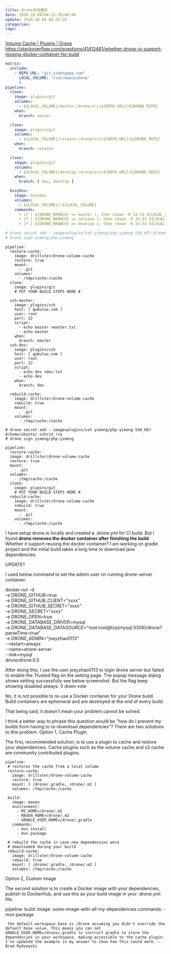 ```yaml
---
title: drone支持缓存
date: 2016-10-04T04:15:26+08:00
update: 2016-10-04 04:15:26
categories:
tags:
---
```

[Volume Cache | Plugins | Drone](http://plugins.drone.io/drillster/drone-volume-cache/)
https://stackoverflow.com/questions/41412481/whether-drone-io-support-reusing-docker-container-for-build

```yaml
matrix:
  include:
    - REPO_URL: "git.yimengapp.com"
      LOCAL_VOLUME: "/var/www/yimeng"
      #
pipeline:
  clone:
    image: plugins/git
    volumes:
      - ${LOCAL_VOLUME}/master:/drone/src/${REPO_URL}/${DRONE_REPO}
    when:
      branch: master

  clone:
    image: plugins/git
    volumes:
      - ${LOCAL_VOLUME}/release:/drone/src/${REPO_URL}/${DRONE_REPO}
    when:
      branch: release

  clone:
    image: plugins/git
    volumes:
      - ${LOCAL_VOLUME}/develop:/drone/src/${REPO_URL}/${DRONE_REPO}
    when:
      branch: [ dev, develop ]

  busybox:
    image: busybox
    volumes:
      - ${LOCAL_VOLUME}/:${LOCAL_VOLUME}
    commands:
      - if [ ${DRONE_BRANCH} == master ]; then chown -R 33:33 ${LOCAL_VOLUME}/master ; fi
      - if [ ${DRONE_BRANCH} == release ]; then chown -R 33:33 ${LOCAL_VOLUME}/release ; fi
      - if [ ${DRONE_BRANCH} == develop ]; then chown -R 33:33 ${LOCAL_VOLUME}/develop ; fi

# drone secret add --image=plugins/ssh yimeng/php-yimeng SSH_KEY @/home/ubuntu/.ssh/id_rsa
# drone sign yimeng/php-yimeng
```

```
pipeline:
  restore-cache:
    image: drillster/drone-volume-cache
    restore: true
    mount:
      - .git
    volumes:
      - /tmp/cache:/cache
  clone:
    image: plugins/git
    # PUT YOUR BUILD STEPS HERE #

  ssh-master:
    image: plugins/ssh
    host: [ qubuluo.com ]
    user: root
    port: 22
    script:
      - echo master >master.txt
      - echo master
    when:
      branch: master
  ssh-dev:
    image: plugins/ssh
    host: [ qubuluo.com ]
    user: root
    port: 22
    script:
      - echo dev >dev.txt
      - echo dev
    when:
      branch: dev

  rebuild-cache:
    image: drillster/drone-volume-cache
    rebuild: true
    mount:
      - .git
    volumes:
      - /tmp/cache:/cache

# drone secret add --image=plugins/ssh yimeng/php-yimeng SSH_KEY @/home/ubuntu/.ssh/id_rsa
# drone sign yimeng/php-yimeng
```


```
pipeline:
  restore-cache:
  image: drillster/drone-volume-cache
  restore: true
  mount:
    - .git
  volumes:
    - /tmp/cache:/cache
  clone:
    image: plugins/git
    # PUT YOUR BUILD STEPS HERE #
  rebuild-cache:
    image: drillster/drone-volume-cache
    rebuild: true
    mount:
      - .git
    volumes:
      - /tmp/cache:/cache
```
I have setup drone.io locally and created a .drone.yml for CI build. But I found **drone removes the docker container after finishing the build** Whether it support reusing the docker container? I am working on gradle project and the initial build takes a long time to download java dependencies.

UPDATE1

I used below command to set the admin user on running drone-server container.

docker run -d \
 -e DRONE_GITHUB=true \
 -e DRONE_GITHUB_CLIENT="xxxx" \
 -e DRONE_GITHUB_SECRET="xxxx" \
 -e DRONE_SECRET="xxxx" \
 -e DRONE_OPEN=true  \
 -e DRONE_DATABASE_DRIVER=mysql \
 -e DRONE_DATABASE_DATASOURCE="root:root@tcp(mysql:3306)/drone?parseTime=true" \
 -e DRONE_ADMIN="joeyzhao0113" \
 --restart=always \
 --name=drone-server \
 --link=mysql \
 drone/drone:0.5

After doing this, I use the user joeyzhao0113 to login drone server but failed to enable the Trusted flag on the setting page. The popup message dialog shows setting successfully see below screenshot. But the flag keep showing disabled always.
0
down vote


No, it is not possible to re-use a Docker container for your Drone build. Build containers are ephemeral and are destroyed at the end of every build.

That being said, it doesn't mean your problem cannot be solved.

I think a better way to phrase this question would be "how do I prevent my builds from having to re-download dependencies"? There are two solutions to this problem.
Option 1, Cache Plugin

The first, recommended solution, is to use a plugin to cache and restore your dependencies. Cache plugins such as the volume cache and s3 cache are community contributed plugins.
```
pipeline:
 # restores the cache from a local volume
 restore-cache:
   image: drillster/drone-volume-cache
   restore: true
   mount: [ /drone/.gradle, /drone/.m2 ]
   volumes: /tmp/cache:/cache

 build:
   image: maven
   environment:
     - M2_HOME=/drone/.m2
     - MAVEN_HOME=/drone/.m2
     - GRADLE_USER_HOME=/drone/.gradle
   commands:
     - mvn install
     - mvn package

 # rebuild the cache in case new dependencies were
 # downloaded during your build
 rebuild-cache:
   image: drillster/drone-volume-cache
   rebuild: true
   mount: [ /drone/.gradle, /drone/.m2 ]
   volumes: /tmp/cache:/cache
```
Option 2, Custom Image

The second solution is to create a Docker image with your dependencies, publish to DockerHub, and use this as your build image in your .drone.yml file.

pipeline:
 build:
   image: some-image-with-all-my-dependencies
   commands:
     - mvn package



     the default workspace base is /drone assuming you didn't override the default base value. This means you can set GRADLE_USER_HOME=/drone/.gradle to instruct gradle to store the dependencies in your workspace, making accessible to the cache plugin. I've updated the example in my answer to show how this could work. – Brad Rydzewski
